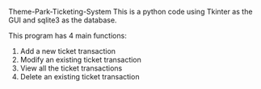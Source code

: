 Theme-Park-Ticketing-System
This is a python code using Tkinter as the GUI and sqlite3 as the database.

This program has 4 main functions:
1. Add a new ticket transaction
2. Modify an existing ticket transaction
3. View all the ticket transactions
4. Delete an existing ticket transaction
